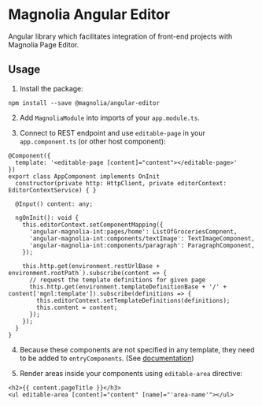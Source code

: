 # Magnolia Angular Editor

Angular library which facilitates integration of front-end projects with Magnolia Page Editor.

## Usage

 1. Install the package:

```
npm install --save @magnolia/angular-editor
```

 2. Add `MagnoliaModule` into imports of your `app.module.ts`.

 3. Connect to REST endpoint and use `editable-page` in your `app.component.ts` (or other host component):
```
@Component({
  template: '<editable-page [content]="content"></editable-page>'
})
export class AppComponent implements OnInit
  constructor(private http: HttpClient, private editorContext: EditorContextService) { }

  @Input() content: any;

  ngOnInit(): void {
    this.editorContext.setComponentMapping({
      'angular-magnolia-int:pages/home': ListOfGroceriesCompnent,
      'angular-magnolia-int:components/textImage': TextImageComponent,
      'angular-magnolia-int:components/paragraph': ParagraphComponent,
    });

    this.http.get(environment.restUrlBase + environment.rootPath`).subscribe(content => {
      // request the template definitions for given page
      this.http.get(environment.templateDefinitionBase + '/' + content['mgnl:template']).subscribe(definitions => {
        this.editorContext.setTemplateDefinitions(definitions);
        this.content = content;
      });
    });
  }
}
```

 4. Because these components are not specified in any template, they need to be added to `entryComponents`. (See [documentation](https://angular.io/guide/entry-components))

 5. Render areas inside your components using `editable-area` directive:
```
<h2>{{ content.pageTitle }}</h3>
<ul editable-area [content]="content" [name]="'area-name'"></ul>
```

